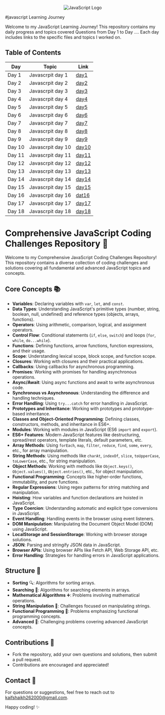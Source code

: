 <p align="center">
  <img src="https://upload.wikimedia.org/wikipedia/commons/thumb/9/99/Unofficial_JavaScript_logo_2.svg/64px-Unofficial_JavaScript_logo_2.svg.png" alt="JavaScript Logo">
</p>
#javascript Learning Journey

Welcome to my JavaScript Learning Journey! This repository contains my daily progress and topics covered  Questions from Day 1 to Day .... Each day includes links to the specific files and topics I worked on.

## Table of Contents

| Day  | Topic                              | Link                                                                                          |
|------|------------------------------------|-----------------------------------------------------------------------------------------------|
| Day 1| Javascrpit day 1              | [day1 ](https://github.com/kaif21-cmd/JS_/tree/main/DAY1.JS)                     |
| Day 2| Javascrpit day 2         | [day2](https://github.com/kaif21-cmd/JS_/tree/main/DAY2.JS)               |
| Day 3| Javascrpit day 3              | [day3](https://github.com/kaif21-cmd/JS_/tree/main/DAY3.JS)                 |
| Day 4|  Javascrpit day 4              | [day4](https://github.com/kaif21-cmd/JS_/tree/main/DAY4.JS)                   |
| Day 5|  Javascrpit day 5                  | [day5](https://github.com/kaif21-cmd/JS_/tree/main/DAY5.JS)                       |
| Day 6| Javascrpit day 6            | [day6](https://github.com/kaif21-cmd/JS_/tree/main/DAY6.JS)           |
| Day 7| Javascrpit day 7                      | [day7](https://github.com/kaif21-cmd/JS_/tree/main/DAY7.JS)                             |
| Day 8| Javascrpit day 8                   | [day8](https://github.com/kaif21-cmd/JS_/blob/main/Methord.js)                                             |
| Day 9| Javascrpit day 9                  | [day9](https://github.com/kaifshaikh262000/react-learning/blob/main/day9/lifting-state-up.md)                     |
| Day 10| Javascrpit day 10       | [day10](https://github.com/kaif21-cmd/JS_/tree/main/DAY10.JS)   |
| Day 11| Javascrpit day 11               | [day11](https://github.com/kaif21-cmd/JS_/blob/main/DAY12.js/Day12.MD)                   |
| Day 12| Javascrpit day 12                      | [day12](https://github.com/kaifshaikh262000/react-learning/blob/main/day12/react-router.md)                             |
| Day 13| Javascrpit day 13                   | [day13](https://github.com/kaif21-cmd/JS_/blob/main/Day13/Day13.md)                         |
| Day 14| Javascrpit day 14                           | [day14](https://github.com/kaif21-cmd/JS_/blob/main/Day14/Day14.md)                                       |
| Day 15| Javascrpit day 15                  | [day15](https://github.com/kaif21-cmd/JS_/blob/main/Day15/Day15.md)                       |
| Day 16| Javascrpit day 16                | [dat16](https://github.com/kaif21-cmd/JS_/blob/main/Day16/Day16.md)                     |
| Day 17| Javascrpit day 17                     | [day17](https://github.com/kaif21-cmd/JS_/blob/main/comparison.js)                             |
| Day 18| Javascrpit day 18                     | [day18](https://github.com/kaif21-cmd/JS_/blob/main/day18/day18.md)                             |



# Comprehensive JavaScript Coding Challenges Repository 🚀

Welcome to my Comprehensive JavaScript Coding Challenges Repository! This repository contains a diverse collection of coding challenges and solutions covering all fundamental and advanced JavaScript topics and concepts.

## Core Concepts 📚

- **Variables**: Declaring variables with `var`, `let`, and `const`.
- **Data Types**: Understanding JavaScript's primitive types (number, string, boolean, null, undefined) and reference types (objects, arrays, functions).
- **Operators**: Using arithmetic, comparison, logical, and assignment operators.
- **Control Flow**: Conditional statements (`if`, `else`, `switch`) and loops (`for`, `while`, `do...while`).
- **Functions**: Defining functions, arrow functions, function expressions, and their usage.
- **Scope**: Understanding lexical scope, block scope, and function scope.
- **Closures**: Working with closures and their practical applications.
- **Callbacks**: Using callbacks for asynchronous programming.
- **Promises**: Working with promises for handling asynchronous operations.
- **Async/Await**: Using async functions and await to write asynchronous code.
- **Synchronous vs Asynchronous**: Understanding the difference and handling techniques.
- **Error Handling**: Using `try...catch` for error handling in JavaScript.
- **Prototypes and Inheritance**: Working with prototypes and prototype-based inheritance.
- **Classes and Object-Oriented Programming**: Defining classes, constructors, methods, and inheritance in ES6+.
- **Modules**: Working with modules in JavaScript (ES6 `import` and `export`).
- **ES6+ Features**: Modern JavaScript features like destructuring, spread/rest operators, template literals, default parameters, etc.
- **Array Methods**: Using `forEach`, `map`, `filter`, `reduce`, `find`, `some`, `every`, etc., for array manipulation.
- **String Methods**: Using methods like `charAt`, `indexOf`, `slice`, `toUpperCase`, `toLowerCase`, etc., for string manipulation.
- **Object Methods**: Working with methods like `Object.keys()`, `Object.values()`, `Object.entries()`, etc., for object manipulation.
- **Functional Programming**: Concepts like higher-order functions, immutability, and pure functions.
- **Regular Expressions**: Using regex patterns for string matching and manipulation.
- **Hoisting**: How variables and function declarations are hoisted in JavaScript.
- **Type Coercion**: Understanding automatic and explicit type conversions in JavaScript.
- **Event Handling**: Handling events in the browser using event listeners.
- **DOM Manipulation**: Manipulating the Document Object Model (DOM) using JavaScript.
- **LocalStorage and SessionStorage**: Working with browser storage solutions.
- **JSON**: Parsing and stringify JSON data in JavaScript.
- **Browser APIs**: Using browser APIs like Fetch API, Web Storage API, etc.
- **Error Handling**: Strategies for handling errors in JavaScript applications.

## Structure 📂

- **Sorting** 🔍: Algorithms for sorting arrays.
- **Searching** 🔎: Algorithms for searching elements in arrays.
- **Mathematical Algorithms** ➕: Problems involving mathematical operations.
- **String Manipulation** 🔡: Challenges focused on manipulating strings.
- **Functional Programming** 🎯: Problems emphasizing functional programming concepts.
- **Advanced** 🌟: Challenging problems covering advanced JavaScript concepts.

## Contributions 🌟

- Fork the repository, add your own questions and solutions, then submit a pull request.
- Contributions are encouraged and appreciated!

## Contact 📧

For questions or suggestions, feel free to reach out to [kaifshaikh262000@gmail.com](mailto:kaifshaikh262000@gmail.com).

Happy coding! ✨
